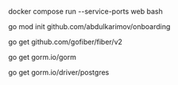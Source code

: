 docker compose run --service-ports web bash

go mod init github.com/abdulkarimov/onboarding

go get github.com/gofiber/fiber/v2

go get gorm.io/gorm

go get gorm.io/driver/postgres
